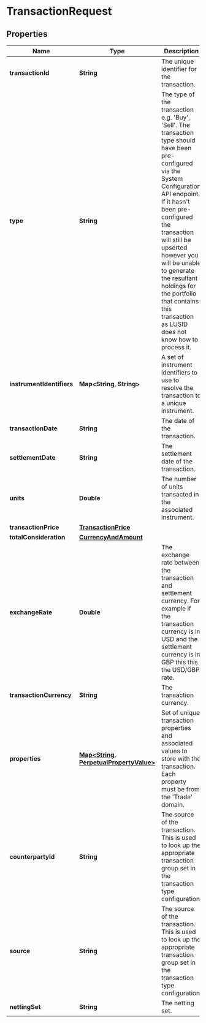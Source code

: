 

# TransactionRequest

## Properties

Name | Type | Description | Notes
------------ | ------------- | ------------- | -------------
**transactionId** | **String** | The unique identifier for the transaction. | 
**type** | **String** | The type of the transaction e.g. &#39;Buy&#39;, &#39;Sell&#39;. The transaction type should have been pre-configured via the System Configuration API endpoint. If it hasn&#39;t been pre-configured the transaction will still be upserted however you will be unable to generate the resultant holdings for the portfolio that contains this transaction as LUSID does not know how to process it. | 
**instrumentIdentifiers** | **Map&lt;String, String&gt;** | A set of instrument identifiers to use to resolve the transaction to a unique instrument. | 
**transactionDate** | **String** | The date of the transaction. | 
**settlementDate** | **String** | The settlement date of the transaction. | 
**units** | **Double** | The number of units transacted in the associated instrument. | 
**transactionPrice** | [**TransactionPrice**](TransactionPrice.md) |  | 
**totalConsideration** | [**CurrencyAndAmount**](CurrencyAndAmount.md) |  | 
**exchangeRate** | **Double** | The exchange rate between the transaction and settlement currency. For example if the transaction currency is in USD and the settlement currency is in GBP this this the USD/GBP rate. |  [optional]
**transactionCurrency** | **String** | The transaction currency. |  [optional]
**properties** | [**Map&lt;String, PerpetualPropertyValue&gt;**](PerpetualPropertyValue.md) | Set of unique transaction properties and associated values to store with the transaction. Each property must be from the &#39;Trade&#39; domain. |  [optional]
**counterpartyId** | **String** | The source of the transaction. This is used to look up the appropriate transaction group set in the transaction type configuration. |  [optional]
**source** | **String** | The source of the transaction. This is used to look up the appropriate transaction group set in the transaction type configuration. |  [optional]
**nettingSet** | **String** | The netting set. |  [optional]



